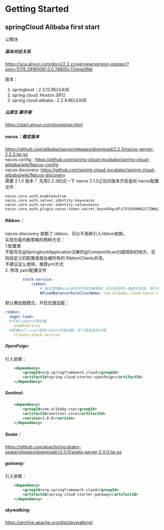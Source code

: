 # Getting Started
## springCloud Alibaba first start
  父模块
  
##### 版本对应关系
https://sca.aliyun.com/docs/2.2.x/overview/version-explain/?spm=5176.29160081.0.0.74805c72qmeSNb

版本：
   1. springboot：2.3.12.RELEASE
   2. spring cloud: Hoxton.SR12
   3. spring cloud alibaba : 2.2.9.RELEASE

##### 云原生 脚手架
https://start.aliyun.com/bootstrap.html

##### nacos：稳定版本
https://github.com/alibaba/nacos/releases/download/2.2.3/nacos-server-2.2.3.tar.gz      
nacos config : https://github.com/spring-cloud-incubator/spring-cloud-alibaba/wiki/Nacos-config     
nacos discovery: https://github.com/spring-cloud-incubator/spring-cloud-alibaba/wiki/Nacos-discovery    
需要 2.1.0 版本？ 先用2.2.3的试一下 
nacos 2.1.0之后的版本开启鉴权 nacos配置文件：
```text
nacos.core.auth.enabled=true
nacos.core.auth.server.identity.key=nacos
nacos.core.auth.server.identity.value=nacos
nacos.core.auth.plugin.nacos.token.secret.key=VGhpc0lzTXlDdXN0b21TZWNyZXRLZXkwMTIzNDU2Nzg=
```

##### Ribbon：
nacos-discovery 依赖了 ribbon，可以不用再引入ribbon依赖。     
实现负载均衡策略的两种方式：  
    1.配置类   
        不能写在@SpringbootApplication注解的@CompentScan扫描得到的地方，否则自定义的配置类就会被所有的 RibbonClients共享。    
        不建议这么使用，推荐yml方式      
    2. 修改.yaml配置文件  
```yaml
        stock-service:        
            ribbon:      
                # 指定使用Nacos提供的负载均衡策略（优先调用同一集群的实例，基于随机&权重） 开启后 nacos 控制台可以配置 权重       
                NFLoadBalancerRuleClassName: com.alibaba.cloud.nacos.ribbon.NacosRule           
```
默认懒加载模式，开启饥饿加载：     
```yaml
ribbon:
  eager-load:
  #开启ribbon饥饿加载
    enabled:true
  #配置mall-user使用ribbon饥饿加载，多个使用逗号分隔
    clients:stock-service
```
##### OpenFeign:
引入依赖：
```xml
    <dependency>
        <groupId>org.springframework.cloud</groupId>
        <artifactId>spring-cloud-starter-openfeign</artifactId>
    </dependency>
```

##### Sentinel:
```xml
    <dependency>
        <groupId>com.alibaba.csp</groupId>
        <artifactId>sentinel-core</artifactId>
        <version>1.8.0</version>
    </dependency>
```


##### Seata：
https://github.com/apache/incubator-seata/releases/download/v2.0.0/seata-server-2.0.0.tar.gz

##### gateway:
引入依赖：
```xml
    <dependency>
        <groupId>org.springframework.cloud</groupId>
        <artifactId>spring-cloud-starter-gateway</artifactId>
    </dependency>
```

##### skywalking:
https://archive.apache.org/dist/skywalking/
	
